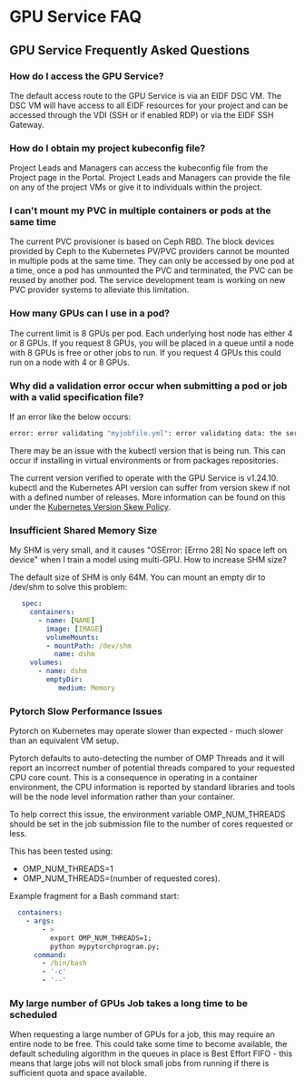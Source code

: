 # GPU Service FAQ

## GPU Service Frequently Asked Questions

### How do I access the GPU Service?

The default access route to the GPU Service is via an EIDF DSC VM. The DSC VM will have access to all EIDF resources for your project and can be accessed through the VDI (SSH or if enabled RDP) or via the EIDF SSH Gateway.

### How do I obtain my project kubeconfig file?

Project Leads and Managers can access the kubeconfig file from the Project page in the Portal. Project Leads and Managers can provide the file on any of the project VMs or give it to individuals within the project.

### I can't mount my PVC in multiple containers or pods at the same time

The current PVC provisioner is based on Ceph RBD. The block devices provided by Ceph to the Kubernetes PV/PVC providers cannot be mounted in multiple pods at the same time. They can only be accessed by one pod at a time, once a pod has unmounted the PVC and terminated, the PVC can be reused by another pod. The service development team is working on new PVC provider systems to alleviate this limitation.

### How many GPUs can I use in a pod?

The current limit is 8 GPUs per pod. Each underlying host node has either 4 or 8 GPUs. If you request 8 GPUs, you will be placed in a queue until a node with 8 GPUs is free or other jobs to run. If you request 4 GPUs this could run on a node with 4 or 8 GPUs.

### Why did a validation error occur when submitting a pod or job with a valid specification file?

If an error like the below occurs:

```bash
error: error validating "myjobfile.yml": error validating data: the server does not allow access to the requested resource; if you choose to ignore these errors, turn validation off with --validate=false
```

There may be an issue with the kubectl version that is being run. This can occur if installing in virtual environments or from packages repositories.

The current version verified to operate with the GPU Service is v1.24.10. kubectl and the Kubernetes API version can suffer from version skew if not with a defined number of releases. More information can be found on this under the [Kubernetes Version Skew Policy](https://kubernetes.io/releases/version-skew-policy/).

### Insufficient Shared Memory Size

My SHM is very small, and it causes "OSError: [Errno 28] No space left on device" when I train a model using multi-GPU. How to increase SHM size?

The default size of SHM is only 64M. You can mount an empty dir to /dev/shm to solve this problem:

```yaml
   spec:
     containers:
       - name: [NAME]
         image: [IMAGE]
         volumeMounts:
         - mountPath: /dev/shm
           name: dshm
     volumes:
       - name: dshm
         emptyDir:
            medium: Memory
```

### Pytorch Slow Performance Issues

Pytorch on Kubernetes may operate slower than expected - much slower than an equivalent VM setup.

Pytorch defaults to auto-detecting the number of OMP Threads and it will report an incorrect number of potential threads compared to your requested CPU core count. This is a consequence in operating in a container environment, the CPU information is reported by standard libraries and tools will be the node level information rather than your container.

To help correct this issue, the environment variable OMP_NUM_THREADS should be set in the job submission file to the number of cores requested or less.

This has been tested using:

- OMP_NUM_THREADS=1
- OMP_NUM_THREADS=(number of requested cores).

Example fragment for a Bash command start:

```yaml
  containers:
    - args:
        - >
          export OMP_NUM_THREADS=1;
          python mypytorchprogram.py;
      command:
        - /bin/bash
        - '-c'
        - '--'
```

### My large number of GPUs Job takes a long time to be scheduled

When requesting a large number of GPUs for a job, this may require an entire node to be free. This could take some time to become available, the default scheduling algorithm in the queues in place is Best Effort FIFO - this means that large jobs will not block small jobs from running if there is sufficient quota and space available.
